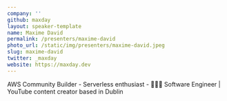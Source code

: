 ```yaml
---
company: ''
github: maxday
layout: speaker-template
name: Maxime David
permalink: /presenters/maxime-david
photo_url: /static/img/presenters/maxime-david.jpeg
slug: maxime-david
twitter: _maxday
website: https://maxday.dev
---
```


AWS Community Builder - Serverless enthusiast - 🧑🏻‍💻 Software Engineer | YouTube content creator based in Dublin
